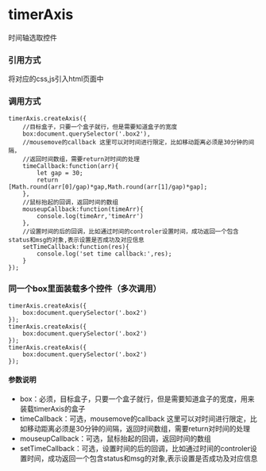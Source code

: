 # timerAxis
时间轴选取控件

### 引用方式
将对应的css,js引入html页面中

### 调用方式
```
timerAxis.createAxis({
    //目标盒子，只要一个盒子就行，但是需要知道盒子的宽度
    box:document.querySelector('.box2'),
    //mousemove的callback 这里可以对时间进行限定，比如移动距离必须是30分钟的间隔，
    //返回时间数组，需要return对时间的处理
    timeCallback:function(arr){
        let gap = 30;
        return [Math.round(arr[0]/gap)*gap,Math.round(arr[1]/gap)*gap];
    },
    //鼠标抬起的回调，返回时间的数组
    mouseupCallback:function(timeArr){
        console.log(timeArr,'timeArr')
    },
    //设置时间的后的回调，比如通过时间的controler设置时间，成功返回一个包含status和msg的对象,表示设置是否成功及对应信息
    setTimeCallback:function(res){
        console.log('set time callback:',res);
    }
});
```
### 同一个box里面装载多个控件（多次调用）
```
timerAxis.createAxis({
    box:document.querySelector('.box2')
});
timerAxis.createAxis({
    box:document.querySelector('.box2')
});
timerAxis.createAxis({
    box:document.querySelector('.box2')
});
```
#### 参数说明
- box：必须，目标盒子，只要一个盒子就行，但是需要知道盒子的宽度，用来装载timerAxis的盒子
- timeCallback：可选，mousemove的callback 这里可以对时间进行限定，比如移动距离必须是30分钟的间隔，返回时间数组，需要return对时间的处理
- mouseupCallback：可选，鼠标抬起的回调，返回时间的数组
- setTimeCallback：可选，设置时间的后的回调，比如通过时间的controler设置时间，成功返回一个包含status和msg的对象,表示设置是否成功及对应信息
